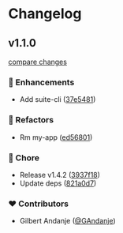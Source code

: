 # Changelog


## v1.1.0

[compare changes](https://github.com/microservices-suite/node-microservices-suite/compare/v1.4.2...v1.1.0)

### 🚀 Enhancements

- Add suite-cli ([37e5481](https://github.com/microservices-suite/node-microservices-suite/commit/37e5481))

### 💅 Refactors

- Rm my-app ([ed56801](https://github.com/microservices-suite/node-microservices-suite/commit/ed56801))

### 🏡 Chore

- Release v1.4.2 ([3937f18](https://github.com/microservices-suite/node-microservices-suite/commit/3937f18))
- Update deps ([821a0d7](https://github.com/microservices-suite/node-microservices-suite/commit/821a0d7))

### ❤️ Contributors

- Gilbert Andanje ([@GAndanje](http://github.com/GAndanje))

